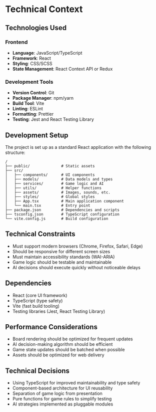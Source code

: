 # Technical Context

## Technologies Used

### Frontend
- **Language**: JavaScript/TypeScript
- **Framework**: React
- **Styling**: CSS/SCSS
- **State Management**: React Context API or Redux

### Development Tools
- **Version Control**: Git
- **Package Manager**: npm/yarn
- **Build Tool**: Vite
- **Linting**: ESLint
- **Formatting**: Prettier
- **Testing**: Jest and React Testing Library

## Development Setup
The project is set up as a standard React application with the following structure:
```
/
├── public/              # Static assets
├── src/
│   ├── components/      # UI components
│   ├── models/          # Data models and types
│   ├── services/        # Game logic and AI
│   ├── utils/           # Helper functions
│   ├── assets/          # Images, sounds, etc.
│   ├── styles/          # Global styles
│   ├── App.tsx          # Main application component
│   └── main.tsx         # Entry point
├── package.json         # Dependencies and scripts
├── tsconfig.json        # TypeScript configuration
└── vite.config.js       # Build configuration
```

## Technical Constraints
- Must support modern browsers (Chrome, Firefox, Safari, Edge)
- Should be responsive for different screen sizes
- Must maintain accessibility standards (WAI-ARIA)
- Game logic should be testable and maintainable
- AI decisions should execute quickly without noticeable delays

## Dependencies
- React (core UI framework)
- TypeScript (type safety)
- Vite (fast build tooling)
- Testing libraries (Jest, React Testing Library)

## Performance Considerations
- Board rendering should be optimized for frequent updates
- AI decision-making algorithm should be efficient
- Game state updates should be batched when possible
- Assets should be optimized for web delivery

## Technical Decisions
- Using TypeScript for improved maintainability and type safety
- Component-based architecture for UI reusability
- Separation of game logic from presentation
- Pure functions for game rules to simplify testing
- AI strategies implemented as pluggable modules 